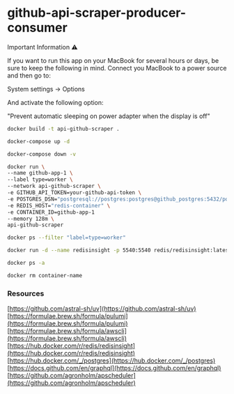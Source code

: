# github-api-scraper-producer-consumer

Important Information ⚠️

If you want to run this app on your MacBook for several hours or days, be sure to keep the following in mind. Connect you MacBook to a power source and then go to:

System settings -> Options

And activate the following option:

"Prevent automatic sleeping on power adapter when the display is off"


```bash
docker build -t api-github-scraper .
```  

```bash
docker-compose up -d
```  

```bash
docker-compose down -v
```  

```bash
docker run \
--name github-app-1 \
--label type=worker \
--network api-github-scraper \
-e GITHUB_API_TOKEN=your-github-api-token \
-e POSTGRES_DSN="postgresql://postgres:postgres@github_postgres:5432/postgres" \
-e REDIS_HOST="redis-container" \
-e CONTAINER_ID=github-app-1
--memory 128m \
api-github-scraper
```  

```bash
docker ps --filter "label=type=worker"
```  

```bash
docker run -d --name redisinsight -p 5540:5540 redis/redisinsight:latest
```  

```bash
docker ps -a
```  

```bash
docker rm container-name
```  

### Resources

[https://github.com/astral-sh/uv](https://github.com/astral-sh/uv)  
[https://formulae.brew.sh/formula/pulumi](https://formulae.brew.sh/formula/pulumi)  
[https://formulae.brew.sh/formula/awscli](https://formulae.brew.sh/formula/awscli)  
[https://hub.docker.com/r/redis/redisinsight](https://hub.docker.com/r/redis/redisinsight)  
[https://hub.docker.com/_/postgres](https://hub.docker.com/_/postgres)  
[https://docs.github.com/en/graphql](https://docs.github.com/en/graphql)  
[https://github.com/agronholm/apscheduler](https://github.com/agronholm/apscheduler)  